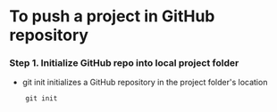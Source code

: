 # To push a project in GitHub repository

### Step 1. Initialize GitHub repo into local project folder 
- git init initializes a GitHub repository in the project folder's location
``` 
    git init
```

